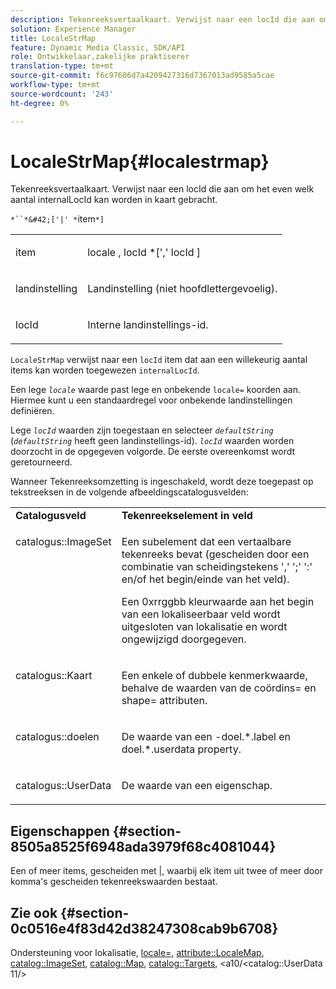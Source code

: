```yaml
---
description: Tekenreeksvertaalkaart. Verwijst naar een locId die aan om het even welk aantal internalLocId kan worden in kaart gebracht.
solution: Experience Manager
title: LocaleStrMap
feature: Dynamic Media Classic, SDK/API
role: Ontwikkelaar,zakelijke praktiserer
translation-type: tm+mt
source-git-commit: f6c97606d7a4209427316d7367013ad9585a5cae
workflow-type: tm+mt
source-wordcount: '243'
ht-degree: 0%

---
```



# LocaleStrMap{#localestrmap}

Tekenreeksvertaalkaart. Verwijst naar een locId die aan om het even welk aantal internalLocId kan worden in kaart gebracht.

`*``*&#42;['|' *`item`*]`

<table id="simpletable_26A9A6904C85459F89DCDD98C14139CA"> 
 <tr class="strow"> 
  <td class="stentry"> <p> <span class="varname"> item  </span> </p> </td> 
  <td class="stentry"> <p> <span class="varname"> locale  </span>,  <span class="varname"> locId  </span>*[','  <span class="varname"> locId  </span>] </p> </td> 
 </tr> 
 <tr class="strow"> 
  <td class="stentry"> <p> <span class="varname"> landinstelling  </span> </p> </td> 
  <td class="stentry"> <p>Landinstelling (niet hoofdlettergevoelig). </p> </td> 
 </tr> 
 <tr class="strow"> 
  <td class="stentry"> <p> <span class="varname"> locId  </span> </p> </td> 
  <td class="stentry"> <p>Interne landinstellings-id. </p> </td> 
 </tr> 
</table>

`LocaleStrMap` verwijst naar een  `locId` item dat aan een willekeurig aantal items kan worden toegewezen  `internalLocId`.

Een lege *`locale`* waarde past lege en onbekende `locale=` koorden aan. Hiermee kunt u een standaardregel voor onbekende landinstellingen definiëren.

Lege *`locId`* waarden zijn toegestaan en selecteer *`defaultString`* (*`defaultString`* heeft geen landinstellings-id). *`locId`* waarden worden doorzocht in de opgegeven volgorde. De eerste overeenkomst wordt geretourneerd.

Wanneer Tekenreeksomzetting is ingeschakeld, wordt deze toegepast op tekstreeksen in de volgende afbeeldingscatalogusvelden:

<table id="table_EE0321F9890B45CA8C364178F5100D40"> 
 <tbody> 
  <tr valign="top"> 
   <td> <b>Catalogusveld</b> </td> 
   <td> <b>Tekenreekselement in veld</b> </td> 
  </tr> 
  <tr valign="top"> 
   <td> <p> <span class="codeph"> catalogus::ImageSet  </span> </p> </td> 
   <td> <p>Een subelement dat een vertaalbare tekenreeks bevat (gescheiden door een combinatie van scheidingstekens ',' ';' ':' en/of het begin/einde van het veld). </p> <p>Een <span class="codeph"> 0xrrggbb </span> kleurwaarde aan het begin van een lokaliseerbaar veld wordt uitgesloten van lokalisatie en wordt ongewijzigd doorgegeven. </p> </td> 
  </tr> 
  <tr valign="top"> 
   <td> <p> <span class="codeph"> catalogus::Kaart  </span> </p> </td> 
   <td> <p>Een enkele of dubbele kenmerkwaarde, behalve de waarden van de <span class="codeph"> coördins= </span> en <span class="codeph"> shape= </span> attributen. </p> </td> 
  </tr> 
  <tr valign="top"> 
   <td> <p> <span class="codeph"> catalogus::doelen  </span> </p> </td> 
   <td> <p>De waarde van een <span class="filepath">-doel.*.label </span> en <span class="filepath"> doel.*.userdata </span> property. </p> </td> 
  </tr> 
  <tr valign="top"> 
   <td> <p> <span class="codeph"> catalogus::UserData  </span> </p> </td> 
   <td> <p>De waarde van een eigenschap. </p> </td> 
  </tr> 
 </tbody> 
</table>

## Eigenschappen {#section-8505a8525f6948ada3979f68c4081044}

Een of meer items, gescheiden met |, waarbij elk item uit twee of meer door komma&#39;s gescheiden tekenreekswaarden bestaat.

## Zie ook {#section-0c0516e4f83d42d38247308cab9b6708}

Ondersteuning voor lokalisatie, [locale=](../../../../../is-api/http-ref/image-serving-api-ref/c-http-protocol-reference/c-command-reference/r-locale.md#reference-8a846b2fbc004a12821b956ed3b25cfb), [attribute::LocaleMap](../../../../../is-api/image-catalog/image-serving-api-ref/c-image-catalog-reference/c-attributes-reference/r-localemap.md#reference-49bbf598f8ea47c3a563755cef306318), [catalog::ImageSet](/help/aem-is-ir-api/is-api/image-catalog/image-serving-api-ref/c-image-catalog-reference/c-image-svg-data-reference/c-image-data-reference/r-imageset-cat.md), [catalog::Map](/help/aem-is-ir-api/is-api/image-catalog/image-serving-api-ref/c-image-catalog-reference/c-image-svg-data-reference/c-image-data-reference/r-map-cat.md), [catalog::Targets](/help/aem-is-ir-api/is-api/image-catalog/image-serving-api-ref/c-image-catalog-reference/c-image-svg-data-reference/c-image-data-reference/r-targets-cat.md), &lt;a10/&lt;catalog::UserData 11/>[](/help/aem-is-ir-api/is-api/image-catalog/image-serving-api-ref/c-image-catalog-reference/c-image-svg-data-reference/c-image-data-reference/r-userdata-cat.md)
